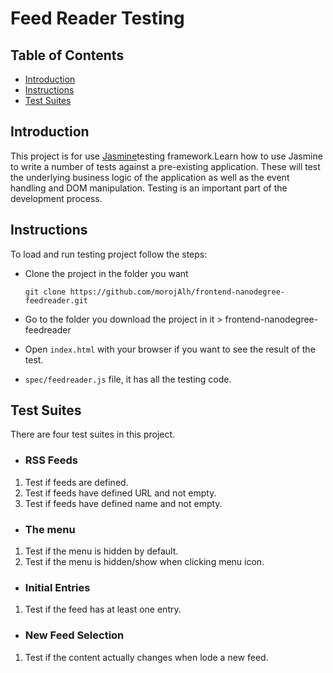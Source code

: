 # Feed Reader Testing

## Table of Contents
* [Introduction](#introduction)
* [Instructions](#instructions)
* [Test Suites](#test-suites)


## Introduction

This project is for use [Jasmine](https://jasmine.github.io)testing framework.Learn how to use Jasmine to write a number of tests against a pre-existing application. These will test the underlying business logic of the application as well as the event handling and DOM manipulation. Testing is an important part of the development process.

## Instructions

To load and run testing project follow the steps:
  - Clone the project in the folder you want
  
    ```
    git clone https://github.com/morojAlh/frontend-nanodegree-feedreader.git
    ```
  - Go to the folder you download the project in it > frontend-nanodegree-feedreader
  - Open `index.html` with your browser if you want to see the result of the test.
  - `spec/feedreader.js` file, it has all the testing code.

## Test Suites

There are four test suites in this project.
* ### RSS Feeds
1. Test if feeds are defined.
2. Test if feeds have defined URL and not empty.
3. Test if feeds have defined name and not empty.

* ### The menu
1. Test if the menu is hidden by default.
2. Test if the menu is hidden/show when clicking menu icon.

* ### Initial Entries
1. Test if the feed has at least one entry.

* ### New Feed Selection
1. Test if the content actually changes when lode a new feed.

